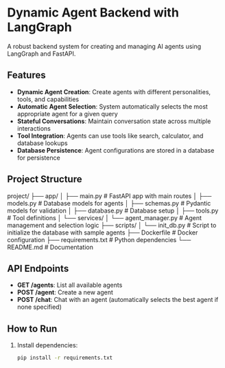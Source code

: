 # Dynamic Agent Backend with LangGraph

A robust backend system for creating and managing AI agents using LangGraph and FastAPI.

## Features

- **Dynamic Agent Creation**: Create agents with different personalities, tools, and capabilities
- **Automatic Agent Selection**: System automatically selects the most appropriate agent for a given query
- **Stateful Conversations**: Maintain conversation state across multiple interactions
- **Tool Integration**: Agents can use tools like search, calculator, and database lookups
- **Database Persistence**: Agent configurations are stored in a database for persistence

## Project Structure
project/
├── app/
│   ├── main.py                 # FastAPI app with main routes
│   ├── models.py               # Database models for agents
│   ├── schemas.py              # Pydantic models for validation
│   ├── database.py             # Database setup
│   ├── tools.py                # Tool definitions
│   └── services/
│       └── agent_manager.py    # Agent management and selection logic
├── scripts/
│   └── init_db.py              # Script to initialize the database with sample agents
├── Dockerfile                  # Docker configuration
├── requirements.txt            # Python dependencies
└── README.md                   # Documentation


## API Endpoints

- **GET /agents**: List all available agents
- **POST /agent**: Create a new agent
- **POST /chat**: Chat with an agent (automatically selects the best agent if none specified)

## How to Run

1. Install dependencies:
   ```bash
   pip install -r requirements.txt
